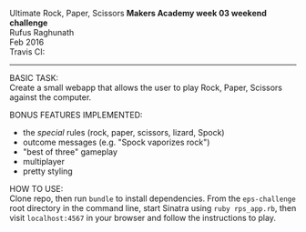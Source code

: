 Ultimate Rock, Paper, Scissors
<b>Makers Academy week 03 weekend challenge</b><br>
Rufus Raghunath<br>
Feb 2016<br>
Travis CI: 

---

BASIC TASK:<br>
Create a small webapp that allows the user to play Rock, Paper, Scissors against the computer.

BONUS FEATURES IMPLEMENTED:<br>
- the <em>special</em> rules (rock, paper, scissors, lizard, Spock)
- outcome messages (e.g. "Spock vaporizes rock")
- "best of three" gameplay
- multiplayer
- pretty styling

HOW TO USE:<br>
Clone repo, then run ```bundle``` to install dependencies. From the ```eps-challenge``` root directory in the command line, start Sinatra using ```ruby rps_app.rb```, then visit ```localhost:4567``` in your browser and follow the instructions to play.